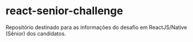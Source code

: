 # react-senior-challenge
Repositório destinado para as informações do desafio em ReactJS/Native (Sênior) dos candidatos.
